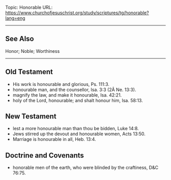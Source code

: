 Topic: Honorable
URL: https://www.churchofjesuschrist.org/study/scriptures/tg/honorable?lang=eng

---

## See Also

Honor; Noble; Worthiness

---

## Old Testament

- His work is honourable and glorious, Ps. 111:3.
- honourable man, and the counsellor, Isa. 3:3 (2Â Ne. 13:3).
- magnify the law, and make it honourable, Isa. 42:21.
- holy of the Lord, honourable; and shalt honour him, Isa. 58:13.

## New Testament

- lest a more honourable man than thou be bidden, Luke 14:8.
- Jews stirred up the devout and honourable women, Acts 13:50.
- Marriage is honourable in all, Heb. 13:4.

## Doctrine and Covenants

- honorable men of the earth, who were blinded by the craftiness, D&C 76:75.

